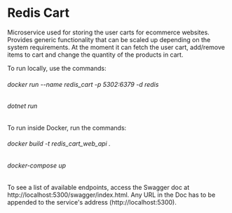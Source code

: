 # Redis Cart

Microservice used for storing the user carts for ecommerce websites. Provides generic functionality that can be scaled up depending on the system requirements. At the moment it can fetch the user cart, add/remove items to cart and change the quantity of the products in cart.

To run locally, use the commands: 
###### docker run --name redis_cart -p 5302:6379 -d redis
###### dotnet run

To run inside Docker, run the commands:
###### docker build -t redis_cart_web_api .
###### docker-compose up

To see a list of available endpoints, access the Swagger doc at http://localhost:5300/swagger/index.html. Any URL in the Doc has to be appended to the service's address (http://localhost:5300).
